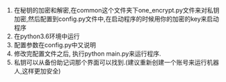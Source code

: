 1. 在秘钥的加密和解密,在common这个文件夹下one_encrypt.py文件来对私钥加密,然后配置到config.py文件中,在启动程序的时候用你的加密的key来启动程序
2. 在python3.6环境中运行
3. 配置参数在config.py中又说明
4. 修改完配置文件之后, 执行python main.py来运行程序.
5. 私钥可以从备份助记词那个界面可以找到.(建议重新创建一个账号来运行机器人,这样更加安全)
